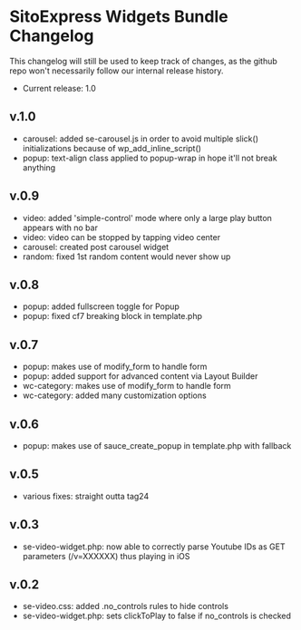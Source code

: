 # SitoExpress Widgets Bundle Changelog
This changelog will still be used to keep track of changes, as the github repo won't necessarily follow our internal release history.
* Current release: 1.0

## v.1.0
* carousel:   added se-carousel.js in order to avoid multiple slick() initializations because of wp_add_inline_script()
* popup:      text-align class applied to popup-wrap in hope it'll not break anything

## v.0.9
* video:    added 'simple-control' mode where only a large play button appears with no bar
* video:    video can be stopped by tapping video center
* carousel: created post carousel widget
* random:   fixed 1st random content would never show up

## v.0.8
* popup:        added fullscreen toggle for Popup
* popup:        fixed cf7 breaking block in template.php

## v.0.7
* popup:        makes use of modify_form to handle form
* popup:        added support for advanced content via Layout Builder
* wc-category:  makes use of modify_form to handle form
* wc-category:  added many customization options

## v.0.6
* popup:  makes use of sauce_create_popup in template.php with fallback

## v.0.5
* various fixes:  straight outta tag24

## v.0.3
* se-video-widget.php:  now able to correctly parse Youtube IDs as GET parameters (/v=XXXXXX) thus playing in iOS

## v.0.2
* se-video.css:         added .no_controls rules to hide controls
* se-video-widget.php:  sets clickToPlay to false if no_controls is checked
